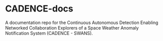 # CADENCE-docs
A documentation repo for the Continuous Autonomous Detection Enabling Networked Collaboration Explorers of a Space Weather Anomaly Notification System (CADENCE - SWANS).
